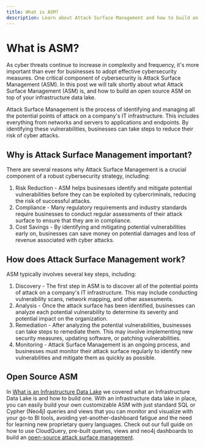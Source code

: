 ```yaml
---
title: What is ASM?
description: Learn about Attack Surface Management and how to build an open source ASM on top of your infrastructure data lake.
---
```


# What is ASM?

As cyber threats continue to increase in complexity and frequency, it's more important than ever for businesses to adopt effective cybersecurity measures. One critical component of cybersecurity is Attack Surface Management (ASM). In this post we will talk shortly about what Attack Surface Management (ASM) is, and how to build an open source ASM on top of your infrastructure data lake.

Attack Surface Management is the process of identifying and managing all the potential points of attack on a company's IT infrastructure. This includes everything from networks and servers to applications and endpoints. By identifying these vulnerabilities, businesses can take steps to reduce their risk of cyber attacks.

## Why is Attack Surface Management important?

There are several reasons why Attack Surface Management is a crucial component of a robust cybersecurity strategy, including:

1. Risk Reduction - ASM helps businesses identify and mitigate potential vulnerabilities before they can be exploited by cybercriminals, reducing the risk of successful attacks.
2. Compliance - Many regulatory requirements and industry standards require businesses to conduct regular assessments of their attack surface to ensure that they are in compliance.
3. Cost Savings - By identifying and mitigating potential vulnerabilities early on, businesses can save money on potential damages and loss of revenue associated with cyber attacks.

## How does Attack Surface Management work?

ASM typically involves several key steps, including:

1. Discovery - The first step in ASM is to discover all of the potential points of attack on a company's IT infrastructure. This may include conducting vulnerability scans, network mapping, and other assessments.
2. Analysis - Once the attack surface has been identified, businesses can analyze each potential vulnerability to determine its severity and potential impact on the organization.
3. Remediation - After analyzing the potential vulnerabilities, businesses can take steps to remediate them. This may involve implementing new security measures, updating software, or patching vulnerabilities.
4. Monitoring - Attack Surface Management is an ongoing process, and businesses must monitor their attack surface regularly to identify new vulnerabilities and mitigate them as quickly as possible.

## Open Source ASM

In [What is an Infrastructure Data Lake](/docs/glossary/what-is-infrastructure-data-lake) we covered what an Infrastructure Data Lake is and how to build one. With an infrastructure data lake in place, you can easily build your own customizable ASM with just standard SQL or Cypher (Neo4j) queries and views that you can monitor and visualize with your go-to BI tools, avoiding yet-another-dashboard fatigue and the need for learning new proprietary query languages. Check out our full guide on how to use CloudQuery, pre-built queries, views and neo4j dashboards to build an [open-source attack surface management](https://www.cloudquery.io/blog/attack-surface-management-with-graph).